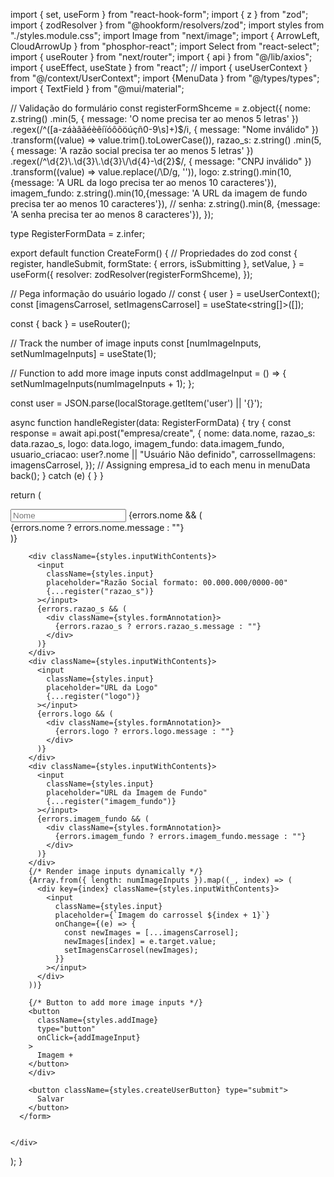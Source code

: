 import { set, useForm } from "react-hook-form";
import { z } from "zod";
import { zodResolver } from "@hookform/resolvers/zod";
import styles from "./styles.module.css";
import Image from "next/image";
import { ArrowLeft, CloudArrowUp } from "phosphor-react";
import Select from "react-select";
import { useRouter } from "next/router";
import { api } from "@/lib/axios";
import { useEffect, useState } from "react";
// import { useUserContext } from "@/context/UserContext";
import {MenuData } from "@/types/types";
import { TextField } from "@mui/material";

// Validação do formulário
const registerFormShceme = z.object({
nome: z.string()
.min(5, { message: 'O nome precisa ter ao menos 5 letras' })
.regex(/^([a-záàâãéèêíïóôõöúçñ0-9\s]+)$/i, { message: "Nome inválido" })
    .transform((value) => value.trim().toLowerCase()),
  razao_s: z.string()
    .min(5, { message: 'A razão social precisa ter ao menos 5 letras' })
    .regex(/^\d{2}\.\d{3}\.\d{3}\/\d{4}-\d{2}$/, { message: "CNPJ inválido" })
.transform((value) => value.replace(/\D/g, '')),
logo: z.string().min(10,{message: 'A URL da logo precisa ter ao menos 10 caracteres'}),
imagem_fundo: z.string().min(10,{message: 'A URL da imagem de fundo precisa ter ao menos 10 caracteres'}),
// senha: z.string().min(8, {message: 'A senha precisa ter ao menos 8 caracteres'}),
});

type RegisterFormData = z.infer<typeof registerFormShceme>;

export default function CreateForm() {
// Propriedades do zod
const {
register,
handleSubmit,
formState: { errors, isSubmitting },
setValue,
} = useForm<RegisterFormData>({
resolver: zodResolver(registerFormShceme),
});

// Pega informação do usuário logado
// const { user } = useUserContext();
const [imagensCarrosel, setImagensCarrosel] = useState<string[]>([]);

const { back } = useRouter();

// Track the number of image inputs
const [numImageInputs, setNumImageInputs] = useState(1);

// Function to add more image inputs
const addImageInput = () => {
setNumImageInputs(numImageInputs + 1);
};

const user = JSON.parse(localStorage.getItem('user') || '{}');

async function handleRegister(data: RegisterFormData) {
try {
const response = await api.post("empresa/create", {
nome: data.nome,
razao_s: data.razao_s,
logo: data.logo,
imagem_fundo: data.imagem_fundo,
usuario_criacao: user?.nome || "Usuário Não definido",
carrosselImagens: imagensCarrosel,
});
// Assigning empresa_id to each menu in menuData
back();
} catch (e) {
}
}

return (
<div className={styles.formContainer}>
<form className={styles.form} onSubmit={handleSubmit(handleRegister)}>
<TextField
id="telefone"
label="Telefone"
variant="outlined"
{...register('telefone')}
sx={{ m: 1, width: '27ch',  }}
error={errors.telefone ? true : false}
helperText={errors.telefone ? errors.telefone.message : ''}
/>
<div>
<div className={styles.inputWithContents}>
<input
className={styles.input}
placeholder="Nome"
{...register("nome")} ></input>
{errors.nome && (
<div className={styles.formAnnotation}>
{errors.nome ? errors.nome.message : ""}
</div>
)}
</div>

        <div className={styles.inputWithContents}>
          <input
            className={styles.input}
            placeholder="Razão Social formato: 00.000.000/0000-00"
            {...register("razao_s")}
          ></input>
          {errors.razao_s && (
            <div className={styles.formAnnotation}>
              {errors.razao_s ? errors.razao_s.message : ""}
            </div>
          )}
        </div>
        <div className={styles.inputWithContents}>
          <input
            className={styles.input}
            placeholder="URL da Logo"
            {...register("logo")}
          ></input>
          {errors.logo && (
            <div className={styles.formAnnotation}>
              {errors.logo ? errors.logo.message : ""}
            </div>
          )}
        </div>
        <div className={styles.inputWithContents}>
          <input
            className={styles.input}
            placeholder="URL da Imagem de Fundo"
            {...register("imagem_fundo")}
          ></input>
          {errors.imagem_fundo && (
            <div className={styles.formAnnotation}>
              {errors.imagem_fundo ? errors.imagem_fundo.message : ""}
            </div>
          )}
        </div>
        {/* Render image inputs dynamically */}
        {Array.from({ length: numImageInputs }).map((_, index) => (
          <div key={index} className={styles.inputWithContents}>
            <input
              className={styles.input}
              placeholder={`Imagem do carrossel ${index + 1}`}
              onChange={(e) => {
                const newImages = [...imagensCarrosel];
                newImages[index] = e.target.value;
                setImagensCarrosel(newImages);
              }}
            ></input>
          </div>
        ))}

        {/* Button to add more image inputs */}
        <button
          className={styles.addImage}
          type="button"
          onClick={addImageInput}
        >
          Imagem +
        </button>
        </div>

        <button className={styles.createUserButton} type="submit">
          Salvar
        </button>
      </form>


    </div>

);
}
